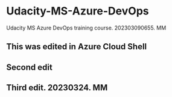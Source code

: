 # Udacity-MS-Azure-DevOps
Udacity MS Azure DevOps training course.  202303090655.  MM
## This was edited in Azure Cloud Shell
## Second edit
## Third edit. 20230324. MM

